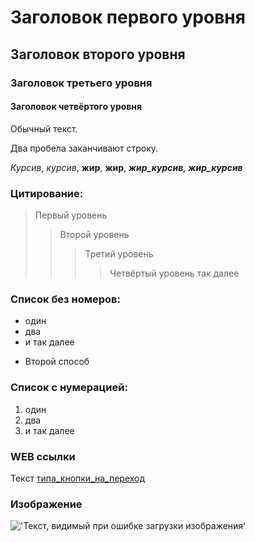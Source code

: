 # Заголовок первого уровня
## Заголовок второго уровня
### Заголовок третьего уровня
#### Заголовок четвёртого уровня  

Обычный текст.

Два пробела заканчивают строку.  

*Курсив*, _курсив_, **жир**, __жир__, _**жир_курсив**_, __*жир_курсив*__  

### Цитирование:  
> Первый уровень  
>> Второй уровень
>>> Третий уровень
>>>>Четвёртый уровень так далее

### Список без номеров:
* один
* два
* и так далее
+ Второй способ 

### Список с нумерацией:
1. один
2. два
3. и так далее

### WEB ссылки
Текст [типа_кнопки_на_переход]('Ссылка_на_сайт' 'Всплывающая подсказка')

### Изображение
!['Текст, видимый при ошибке загрузки изображения'](Play_Button.png)
